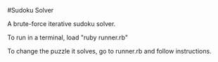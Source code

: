 #Sudoku Solver

A brute-force iterative sudoku solver.

To run in a terminal, load "ruby runner.rb"

To change the puzzle it solves, go to runner.rb and follow instructions.
